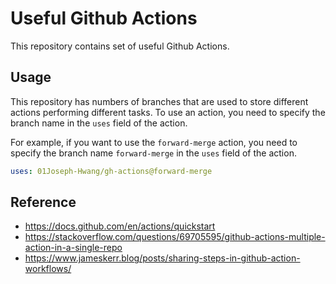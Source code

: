 # Useful Github Actions

This repository contains set of useful Github Actions.

## Usage

This repository has numbers of branches that are used to store different actions performing different tasks. To use an action, you need to specify the branch name in the `uses` field of the action.

For example, if you want to use the `forward-merge` action, you need to specify the branch name `forward-merge` in the `uses` field of the action.

```yaml
uses: 01Joseph-Hwang/gh-actions@forward-merge
```

## Reference

- https://docs.github.com/en/actions/quickstart
- https://stackoverflow.com/questions/69705595/github-actions-multiple-action-in-a-single-repo
- https://www.jameskerr.blog/posts/sharing-steps-in-github-action-workflows/

